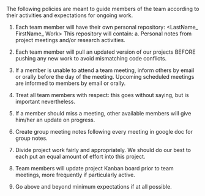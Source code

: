 The following policies are meant to guide members of the team according to their activities and expectations for ongoing work.

1.  Each team member will have their own personal repository:
      <LastName_ FirstName_ Work>
   This repository will contain:
      a. Personal notes from project meetings and/or research activities.
      
2.  Each team member will pull an updated version of our projects BEFORE pushing any new work to avoid mismatching code conflicts.

3.  If a member is unable to attend a team meeting, inform others by email or orally before the day of the meeting. Upcoming scheduled meetings are informed to members by email or orally.

4.  Treat all team members with respect: this goes without saying, but is important nevertheless.

5.  If a member should miss a meeting, other available members will give him/her an update on progress.

6.  Create group meeting notes following every meeting in google doc for group notes.

7.  Divide project work fairly and appropriately. We should do our best to each put an equal amount of effort into this project. 

8. Team members will update project Kanban board prior to team meetings, more frequently if particularly active.
9. Go above and beyond minimum expectations if at all possible.
